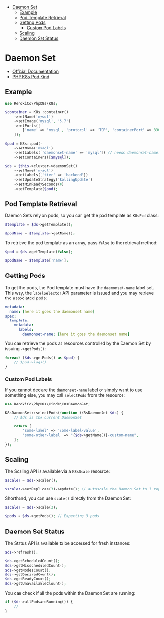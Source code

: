 - [Daemon Set](#daemon-set)
  - [Example](#example)
  - [Pod Template Retrieval](#pod-template-retrieval)
  - [Getting Pods](#getting-pods)
    - [Custom Pod Labels](#custom-pod-labels)
  - [Scaling](#scaling)
  - [Daemon Set Status](#daemon-set-status)

# Daemon Set

- [Official Documentation](https://kubernetes.io/docs/concepts/workloads/controllers/daemonset/)
- [PHP K8s Pod Kind](Pod.md)

## Example

```php
use RenokiCo\PhpK8s\K8s;

$container = K8s::container()
    ->setName('mysql')
    ->setImage('mysql', '5.7')
    ->setPorts([
        ['name' => 'mysql', 'protocol' => 'TCP', 'containerPort' => 3306],
    ]);

$pod = K8s::pod()
    ->setName('mysql')
    ->setLabels(['daemonset-name' => 'mysql']) // needs daemonset-name: mysql so that ->getPods() can work
    ->setContainers([$mysql]);

$ds = $this->cluster->daemonSet()
    ->setName('mysql')
    ->setLabels(['tier' => 'backend'])
    ->setUpdateStrategy('RollingUpdate')
    ->setMinReadySeconds(0)
    ->setTemplate($pod);
```

## Pod Template Retrieval

Daemon Sets rely on pods, so you can get the pod template as `K8sPod` class:

```php
$template = $ds->getTemplate();

$podName = $template->getName();
```

To retrieve the pod template as an array, pass `false` to the retrieval method:

```php
$pod = $ds->getTemplate(false);

$podName = $template['name'];
```

## Getting Pods

To get the pods, the Pod template must have the `daemonset-name` label set. This way, the `labelSelector` API parameter is issued and you may retrieve the associated pods:

```yaml
metadata:
  name: [here it goes the daemonset name]
spec:
  template:
    metadata:
      labels:
        daemonset-name: [here it goes the daemonset name]
```

You can retrieve the pods as resources controlled by the Daemon Set by issuing `->getPods()`:

```php
foreach ($ds->getPods() as $pod) {
    // $pod->logs()
}
```

### Custom Pod Labels

If you cannot declare the `daemonset-name` label or simply want to use something else, you may call `selectPods` from the resource:

```php
use RenokiCo\PhpK8s\Kinds\K8sDaemonSet;

K8sDaemonSet::selectPods(function (K8sDaemonSet $ds) {
    // $ds is the current DaemonSet

    return [
        'some-label' => 'some-label-value',
        'some-other-label' => "{$ds->getName()}-custom-name",
    ];
});
```

## Scaling

The Scaling API is available via a `K8sScale` resource:

```php
$scaler = $ds->scaler();

$scaler->setReplicas(3)->update(); // autoscale the Daemon Set to 3 replicas
```

Shorthand, you can use `scale()` directly from the Daemon Set:

```php
$scaler = $ds->scale(3);

$pods = $ds->getPods(); // Expecting 3 pods
```

## Daemon Set Status

The Status API is available to be accessed for fresh instances:

```php
$ds->refresh();

$ds->getScheduledCount();
$ds->getMisscheduledCount();
$ds->getNodesCount();
$ds->getDesiredCount();
$ds->getReadyCount();
$ds->getUnavailableClount();
```

You can check if all the pods within the Daemon Set are running:

```php
if ($ds->allPodsAreRunning()) {
    //
}
```
